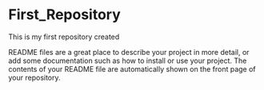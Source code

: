 # First_Repository
This is my first repository created

README files are a great place to describe your project in more detail, or add some documentation such as how to install or use your project. The contents of your README file are automatically shown on the front page of your repository.
